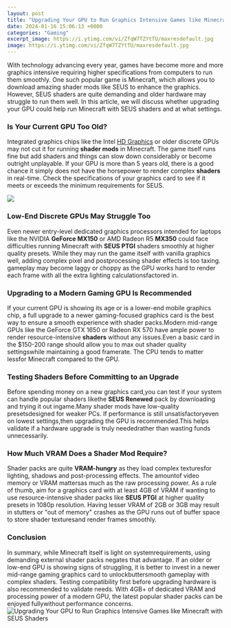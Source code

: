 ```yaml
---
layout: post
title: "Upgrading Your GPU to Run Graphics Intensive Games like Minecraft with SEUS Shaders"
date: 2024-01-16 15:06:13 +0000
categories: "Gaming"
excerpt_image: https://i.ytimg.com/vi/ZfqW7TZYtTU/maxresdefault.jpg
image: https://i.ytimg.com/vi/ZfqW7TZYtTU/maxresdefault.jpg
---
```


With technology advancing every year, games have become more and more graphics intensive requiring higher specifications from computers to run them smoothly. One such popular game is Minecraft, which allows you to download amazing shader mods like SEUS to enhance the graphics. However, SEUS shaders are quite demanding and older hardware may struggle to run them well. In this article, we will discuss whether upgrading your GPU could help run Minecraft with SEUS shaders and at what settings.
### Is Your Current GPU Too Old?
Integrated graphics chips like the Intel [HD Graphics](https://store.fi.io.vn/ugly-christmas-sweater-funny-french-bulldog-dog-unicorn) or older discrete GPUs may not cut it for running **shader mods** in Minecraft. The game itself runs fine but add shaders and things can slow down considerably or become outright unplayable. If your GPU is more than 5 years old, there is a good chance it simply does not have the horsepower to render complex **shaders** in real-time. Check the specifications of your graphics card to see if it meets or exceeds the minimum requirements for SEUS.

![](https://west-games.com/wp-content/uploads/2021/06/how-to-install-seus-shaders-minecraft.png)
### Low-End Discrete GPUs May Struggle Too  
Even newer entry-level dedicated graphics processors intended for laptops like the NVIDIA **GeForce MX150** or AMD Radeon R5 **MX350** could face difficulties running Minecraft with **SEUS PTGI** shaders smoothly at higher quality presets. While they may run the game itself with vanilla graphics well, adding complex pixel and postprocessing shader effects is too taxing. gameplay may become laggy or choppy as the GPU works hard to render each frame with all the extra lighting calculationsfactored in. 
### Upgrading to a Modern Gaming GPU Is Recommended
If your current GPU is showing its age or is a lower-end mobile graphics chip, a full upgrade to a newer gaming-focused graphics card is the best way to ensure a smooth experience with shader packs.Modern mid-range GPUs like the GeForce GTX 1650 or Radeon RX 570 have ample power to render resource-intensive **shaders** without any issues.Even a basic card in the $150-200 range should allow you to max out shader quality settingswhile maintaining a good framerate. The CPU tends to matter lessfor Minecraft compared to the GPU.
### Testing Shaders Before Committing to an Upgrade
Before spending money on a new graphics card,you can test if your system can handle popular shaders likethe **SEUS Renewed** pack by downloading and trying it out ingame.Many shader mods have low-quality presetsdesigned for weaker PCs. If performance is still unsatisfactoryeven on lowest settings,then upgrading the GPU is recommended.This helps validate if a hardware upgrade is truly neededrather than wasting funds unnecessarily.
### How Much VRAM Does a Shader Mod Require? 
Shader packs are quite **VRAM-hungry** as they load complex texturesfor lighting, shadows and post-processing effects. The amountof video memory or VRAM mattersas much as the raw processing power. As a rule of thumb, aim for a graphics card with at least 4GB of VRAM if wanting to use resource-intensive shader packs like **SEUS PTGI** at higher quality presets in 1080p resolution. Having lesser VRAM of 2GB or 3GB may result in stutters or "out of memory" crashes as the GPU runs out of buffer space to store shader texturesand render frames smoothly.
### Conclusion
In summary, while Minecraft itself is light on systemrequirements, using demanding external shader packs negates that advantage. If an older or low-end GPU is showing signs of struggling, it is better to invest in a newer mid-range gaming graphics card to unlockbuttersmooth gameplay with complex shaders. Testing compatibility first before upgrading hardware is also recommended to validate needs. With 4GB+ of dedicated VRAM and processing power of a modern GPU, the latest popular shader packs can be enjoyed fullywithout performance concerns.
![Upgrading Your GPU to Run Graphics Intensive Games like Minecraft with SEUS Shaders](https://i.ytimg.com/vi/ZfqW7TZYtTU/maxresdefault.jpg)